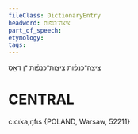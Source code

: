 ```yaml
---
fileClass: DictionaryEntry
headword: ציצה־כּנפֿות
part_of_speech: 
etymology: 
tags: 
---
```

ציצה־כּנפֿות
ציצות־כּנפֿות
־ן
דאָס

CENTRAL
========

cɩcɩka,ŋfɩs {POLAND, Warsaw, 52211}
